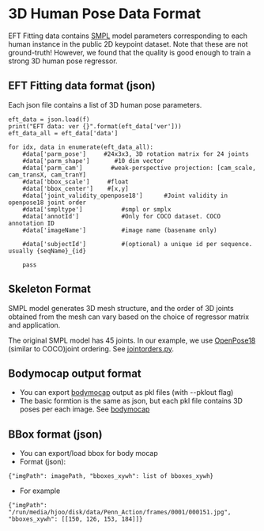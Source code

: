 # 3D Human Pose Data Format

EFT Fitting data contains [SMPL](https://smpl.is.tue.mpg.de/) model parameters corresponding to each human instance in the public 2D keypoint dataset. 
Note that these are not ground-truth! However, we found that the quality is good enough to train a strong 3D human pose regressor. 

## EFT Fitting data format (json)
Each json file contains a list of 3D human pose parameters. 
```
eft_data = json.load(f)
print("EFT data: ver {}".format(eft_data['ver']))
eft_data_all = eft_data['data']       

for idx, data in enumerate(eft_data_all):
    #data['parm_pose']     #24x3x3, 3D rotation matrix for 24 joints
    #data['parm_shape']       #10 dim vector
    #data['parm_cam']        #weak-perspective projection: [cam_scale, cam_transX, cam_tranY]
    #data['bbox_scale']     #float
    #data['bbox_center']    #[x,y]
    #data['joint_validity_openpose18']      #Joint validity in openpose18 joint order
    #data['smpltype']           #smpl or smplx
    #data['annotId']            #Only for COCO dataset. COCO annotation ID
    #data['imageName']          #image name (basename only)

    #data['subjectId']          #(optional) a unique id per sequence. usually {seqName}_{id}

    pass
```

## Skeleton Format
SMPL model generates 3D mesh structure, and the order of 3D joints obtained from the mesh can vary based on the choice of regressor matrix and application. 

The original SMPL model has 45 joints. In our example, we use [OpenPose18](https://github.com/CMU-Perceptual-Computing-Lab/openpose/blob/master/doc/output.md) (similar to COCO)joint ordering. See [jointorders.py](https://github.com/facebookresearch/eft/blob/master/eft/cores/jointorders.py). 


## Bodymocap output format 
- You can export [bodymocap](https://github.com/facebookresearch/eft/blob/bodymocap/README_bodymocap.md) output as pkl files (with --pklout flag)
- The basic formtion is the same as json, but each pkl file contains 3D poses per each image. See [bodymocap](https://github.com/facebookresearch/eft/blob/master/README_bodymocap.md#load-saved-mocap-data-pkl-file)


## BBox format (json)
- You can export/load bbox for body mocap
- Format (json):
```
{"imgPath": imagePath, "bboxes_xywh": list of bboxes_xywh}
```
- For example
```
{"imgPath": "/run/media/hjoo/disk/data/Penn_Action/frames/0001/000151.jpg", "bboxes_xywh": [[150, 126, 153, 184]]}
```
